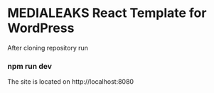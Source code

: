 # MEDIALEAKS React Template for WordPress

After cloning repository run

### npm run dev

The site is located on http://localhost:8080
